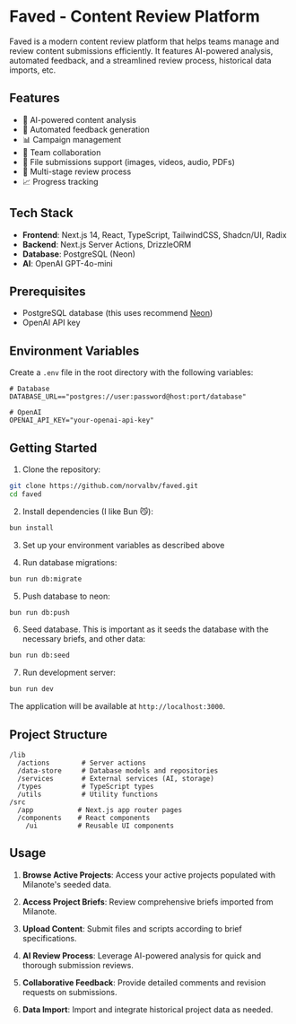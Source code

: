 # Faved - Content Review Platform

Faved is a modern content review platform that helps teams manage and review content submissions efficiently. It features AI-powered analysis, automated feedback, and a streamlined review process, historical data imports, etc.

## Features

- 🤖 AI-powered content analysis
- 📝 Automated feedback generation
- 📊 Campaign management
- 👥 Team collaboration
- 📁 File submissions support (images, videos, audio, PDFs)
- 🔄 Multi-stage review process
- 📈 Progress tracking

## Tech Stack

- **Frontend**: Next.js 14, React, TypeScript, TailwindCSS, Shadcn/UI, Radix
- **Backend**: Next.js Server Actions, DrizzleORM
- **Database**: PostgreSQL (Neon)
- **AI**: OpenAI GPT-4o-mini

## Prerequisites

- PostgreSQL database (this uses recommend [Neon](https://neon.tech))
- OpenAI API key

## Environment Variables

Create a `.env` file in the root directory with the following variables:

```env
# Database
DATABASE_URL=="postgres://user:password@host:port/database"

# OpenAI
OPENAI_API_KEY="your-openai-api-key"
```

## Getting Started

1. Clone the repository:
```bash
git clone https://github.com/norvalbv/faved.git
cd faved
```

2. Install dependencies (I like Bun 😼):
```bash
bun install
```

3. Set up your environment variables as described above

4. Run database migrations:
```bash
bun run db:migrate
```

5. Push database to neon:
```bash
bun run db:push
```

6. Seed database. This is important as it seeds the database with the necessary briefs, and other data:
```bash
bun run db:seed
```

7. Run development server:
```bash
bun run dev
```

The application will be available at `http://localhost:3000`.

## Project Structure

```
/lib
  /actions        # Server actions
  /data-store     # Database models and repositories
  /services       # External services (AI, storage)
  /types          # TypeScript types
  /utils          # Utility functions
/src
  /app           # Next.js app router pages
  /components    # React components
    /ui          # Reusable UI components
```
## Usage

1. **Browse Active Projects**: Access your active projects populated with Milanote's seeded data.

2. **Access Project Briefs**: Review comprehensive briefs imported from Milanote.

3. **Upload Content**: Submit files and scripts according to brief specifications.

4. **AI Review Process**: Leverage AI-powered analysis for quick and thorough submission reviews.

5. **Collaborative Feedback**: Provide detailed comments and revision requests on submissions.

6. **Data Import**: Import and integrate historical project data as needed.
